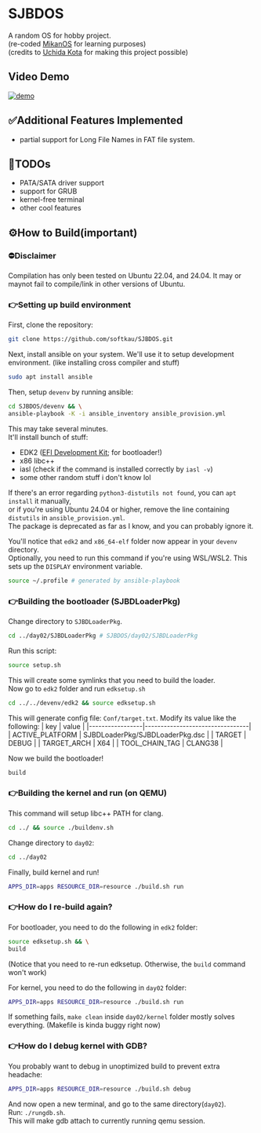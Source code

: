 # SJBDOS
A random OS for hobby project.  
(re-coded [MikanOS](https://github.com/uchan-nos/mikanos) for learning purposes)  
(credits to [Uchida Kota](https://github.com/uchan-nos) for making this project possible)
## Video Demo
[![demo](http://img.youtube.com/vi/eUbBKmzVzIs/0.jpg)](http://www.youtube.com/watch?v=eUbBKmzVzIs "자작 os")

## ✅Additional Features Implemented
* partial support for Long File Names in FAT file system.

## 📝TODOs
* PATA/SATA driver support
* support for GRUB
* kernel-free terminal
* other cool features
## ⚙How to Build(important)
### ⛔Disclaimer
Compilation has only been tested on Ubuntu 22.04, and 24.04.
It may or maynot fail to compile/link in other versions of
Ubuntu.  

### 👉Setting up build environment
First, clone the repository:
```bash
git clone https://github.com/softkau/SJBDOS.git
```
Next, install ansible on your system. We'll use it to setup
development environment. (like installing cross compiler and
stuff)
```bash
sudo apt install ansible
```
Then, setup `devenv` by running ansible:
```bash
cd SJBDOS/devenv && \
ansible-playbook -K -i ansible_inventory ansible_provision.yml
```
This may take several minutes.  
It'll install bunch of stuff:
* EDK2 ([EFI Development Kit](https://github.com/tianocore/edk2); for bootloader!)
* x86 libc++
* iasl (check if the command is installed correctly by `iasl -v`)
* some other random stuff i don't know lol

If there's an error regarding `python3-distutils not found`, you can `apt install` it manually,  
or if you're using Ubuntu 24.04 or higher, remove the line containing `distutils` in `ansible_provision.yml`.  
The package is deprecated as far as I know, and you can probably ignore it.  

You'll notice that `edk2` and `x86_64-elf` folder now appear in
your `devenv` directory.  
Optionally, you need to run this command if you're using WSL/WSL2.
This sets up the `DISPLAY` environment variable.
```bash
source ~/.profile # generated by ansible-playbook
```
### 👉Building the bootloader (SJBDLoaderPkg)
Change directory to `SJBDLoaderPkg`.
```bash
cd ../day02/SJBDLoaderPkg # SJBDOS/day02/SJBDLoaderPkg
```
Run this script:
```bash
source setup.sh
```
This will create some symlinks that you need to build the loader.  
Now go to `edk2` folder and run `edksetup.sh`
```bash
cd ../../devenv/edk2 && source edksetup.sh
```
This will generate config file: `Conf/target.txt`. Modify its
value like the following:
| key             | value                           |
|-----------------|---------------------------------|
| ACTIVE_PLATFORM | SJBDLoaderPkg/SJBDLoaderPkg.dsc |
| TARGET          | DEBUG                           |
| TARGET_ARCH     | X64                             |
| TOOL_CHAIN_TAG  | CLANG38                         |

Now we build the bootloader!
```bash
build
```
### 👉Building the kernel and run (on QEMU)
This command will setup libc++ PATH for clang.
```bash
cd ../ && source ./buildenv.sh
```
Change directory to `day02`:
```bash
cd ../day02
```
Finally, build kernel and run!
```bash
APPS_DIR=apps RESOURCE_DIR=resource ./build.sh run
```
### 👉How do I re-build again?
For bootloader, you need to do the following in `edk2` folder:
```bash
source edksetup.sh && \
build
```
(Notice that you need to re-run edksetup.
Otherwise, the `build` command won't work)  

For kernel, you need to do the following in `day02` folder:
```bash
APPS_DIR=apps RESOURCE_DIR=resource ./build.sh run
```
If something fails, `make clean` inside `day02/kernel` folder
mostly solves everything. (Makefile is kinda buggy right now)

### 👉How do I debug kernel with GDB?
You probably want to debug in unoptimized build
to prevent extra headache:
```bash
APPS_DIR=apps RESOURCE_DIR=resource ./build.sh debug
```
And now open a new terminal, and go to the same directory(`day02`).  
Run: `./rungdb.sh`.  
This will make gdb attach to currently running qemu session.
